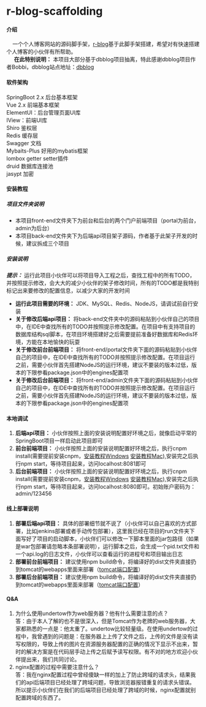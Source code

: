 # r-blog-scaffolding

#### 介绍

&nbsp;&nbsp;&nbsp;&nbsp;一个个人博客网站的源码脚手架，[r-blog](http://blog.rubinchu.com)基于此脚手架搭建，希望对有快速搭建个人博客的小伙伴有所帮助。  
&nbsp;&nbsp;&nbsp;&nbsp; **在此特别说明：** 本项目大部分基于dbblog项目抽离，特此感谢dbblog项目作者Bobbi，dbblog站点地址：[dbblog](https://github.com/llldddbbb/dbblog)

#### 软件架构

SpringBoot 2.x 后台基本框架  
Vue 2.x 前端基本框架  
ElementUI：后台管理页面UI库  
IView：前端UI库  
Shiro 鉴权层  
Redis 缓存层  
Swagger 文档  
Mybaits-Plus 好用的mybatis框架  
lombox getter setter插件  
druid 数据库连接池  
jasypt 加密  


#### 安装教程

##### 项目文件夹说明

* 本项目front-end文件夹下为前台和后台的两个门户前端项目（portal为前台，admin为后台） 
* 本项目back-end文件夹下为后端api项目架子源码，作者基于此架子开发的时候，建议拆成三个项目

##### 安装说明

 **_提示：_** 运行此项目小伙伴可以将项目导入工程之后，查找工程中的所有TODO，并按照提示修改，会大大的减少小伙伴的架子修改时间，所有的TODO都是我特别标记出来要修改的配置信息，以减少大家的开发时间
*  **运行此项目需要的环境：** JDK、MySQL、Redis、NodeJS，请调试前自行安装   
*  **关于修改后端api项目：** 将back-end文件夹中的源码粘贴到小伙伴自己的项目中，在IDE中查找所有的TODO并按照提示修改配置。在项目中有支持项目的数据库结构sql脚本，在项目环境搭建好之后需要提前准备好数据库和Redis环境，方能在本地愉快的玩耍 
*  **关于修改前台前端项目：** 将front-end/portal文件夹下面的源码粘贴到小伙伴自己的项目中，在IDE中查找所有的TODO并按照提示修改配置。在项目运行之前，需要小伙伴首先搭建NodeJS的运行环境，建议不要装的版本过低，版本的下限参看package.json中的engines配置项
*  **关于修改后台前端项目：** 将front-end/admin文件夹下面的源码粘贴到小伙伴自己的项目中，在IDE中查找所有的TODO并按照提示修改配置。在项目运行之前，需要小伙伴首先搭建NodeJS的运行环境，建议不要装的版本过低，版本的下限参看package.json中的engines配置项

#### 本地调试

1.   **后端api项目：** 小伙伴按照上面的安装说明配置好环境之后，就像启动平常的SpringBoot项目一样启动此项目即可
2.  **前台前端项目：** 小伙伴按照上面的安装说明配置好环境之后，执行cnpm install(需要提前安装cnpm，[安装教程Windows](https://blog.csdn.net/weixin_38806135/article/details/88305885) [安装教程Mac](https://blog.csdn.net/cency_chen/article/details/87927107)),安装完之后执行npm start，等待项目起来，访问localhost:8081即可
3.  **后台前端项目：** 小伙伴按照上面的安装说明配置好环境之后，执行cnpm install(需要提前安装cnpm，[安装教程Windows](https://blog.csdn.net/weixin_38806135/article/details/88305885) [安装教程Mac](https://blog.csdn.net/cency_chen/article/details/87927107)),安装完之后执行npm start，等待项目起来，访问localhost:8080即可。初始账户密码为：admin/123456

#### 线上部署说明

1.   **部署后端api项目：** 具体的部署细节就不说了（小伙伴可以自己喜欢的方式部署，比如jenkins部署或者手动传包部署），这里我已经在项目的run文件夹下面写好了项目的启动脚本，小伙伴们可以修改一下脚本里面的jar包路径（如果是war包部署请忽略本条部署说明），运行脚本之后，会生成一个pid.txt文件和一个api.log的日志文件，小伙伴可以查看运行的进程号和项目输出日志
2.   **部署前台前端项目：** 建议使用npm build命令，将编译好的dist文件夹直接扔到tomcat的webapps里面来部署（[tomcat端口配置](https://blog.csdn.net/mixika99/article/details/77651689)）
3.  **部署后台前端项目：** 建议使用npm build命令，将编译好的dist文件夹直接扔到tomcat的webapps里面来部署（[tomcat端口配置](https://blog.csdn.net/mixika99/article/details/77651689)）

#### Q&A

1.  为什么使用undertow作为web服务器？他有什么需要注意的点？  
答：由于本人了解的也不是很深入，但是Tomcat作为老牌的web服务器，大家都熟悉的一点是：他太重了。undertow比较轻量级。在使用undertow的过程中，我曾遇到的问题是：在服务器上上传了文件之后，上传的文件是没有读写权限的，导致上传的图片在资源服务器配置的正确的情况下显示不出来，暂时的解决方案是在代码层手动上传之后赋予读写权限。有不对的地方欢迎小伙伴提出来，我们共同讨论。
2.  nginx配置的过程中需要注意什么？  
答：我在nginx配置过程中曾经傻缺一样的加上了防止跨域的请求头，结果我们的api后端项目已经处理了跨域问题，导致浏览器报错重复的请求头错误。所以提示小伙伴们在我们的后端项目已经处理了跨域的时候，nginx配置就别配置跨域的东西了。


